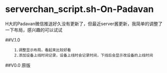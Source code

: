 # serverchan_script.sh-On-Padavan
H大的Padavan微信推送好久没有更新了，但最近server酱更新，我简单的调整了一下布局，感兴趣的可以试试

##V.1.0

        1.调整显示布局，看起来比较好看
        2.添加设备上线时间记录，设备上线时会记录时间，下线后会显示改设备的上线时间

##V0.0 原版
